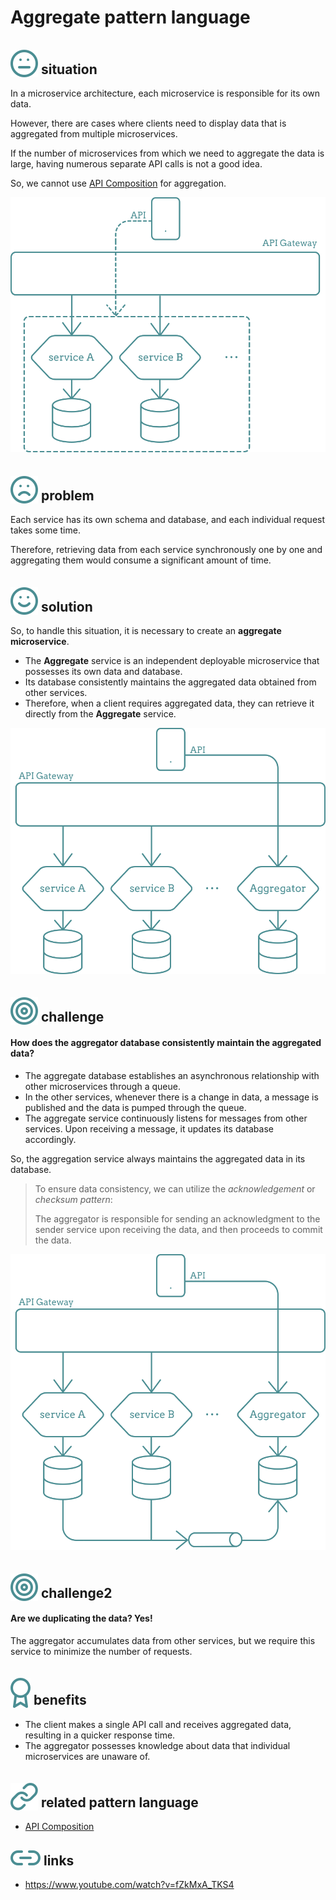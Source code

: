 # Aggregate pattern language


## <img src="../images/icons/meh.svg" style="position:relative; top:5px;" /> situation

In a microservice architecture, each microservice is responsible for its own data.

However, there are cases where clients need to display data that is aggregated from multiple microservices.

If the number of microservices from which we need to aggregate the data is large,
having numerous separate API calls is not a good idea.

So, we cannot use [API Composition](<https://github.com/Bright98/microservices-pattern-language/blob/main/quering/API-composition.md>) for aggregation.

<img src="../images/Aggregate/without-aggregator.svg" />

## <img src="../images/icons/sad.svg" style="position:relative; top:5px" /> problem


Each service has its own schema and database, and each individual request takes some time.

Therefore, retrieving data from each service synchronously one by one and aggregating them would consume a significant amount of time.

## <img src="../images/icons/happy.svg" style="position:relative; top:5px" /> solution


So, to handle this situation, it is necessary to create an **aggregate microservice**.

- The **Aggregate** service is an independent deployable microservice that possesses its own data and database.
- Its database consistently maintains the aggregated data obtained from other services.
- Therefore, when a client requires aggregated data, they can retrieve it directly from the **Aggregate** service.

<img src="../images/Aggregate/add-aggregator.svg" />

## <img src="../images/icons/dart.svg" style="position:relative; top:5px" /> challenge

#### How does the aggregator database consistently maintain the aggregated data?

- The aggregate database establishes an asynchronous relationship with other microservices through a queue.
- In the other services, whenever there is a change in data, a message is published and the data is pumped through the queue.
- The aggregate service continuously listens for messages from other services.
Upon receiving a message, it updates its database accordingly.

So, the aggregation service always maintains the aggregated data in its database.

> To ensure data consistency, we can utilize the _acknowledgement_ or _checksum pattern_:
>
> The aggregator is responsible for sending an acknowledgment to the sender service upon receiving the data,
> and then proceeds to commit the data.

<img src="../images/Aggregate/aggregator-data-pump.svg" />

## <img src="../images/icons/dart.svg" style="position:relative; top:5px" /> challenge2

#### Are we duplicating the data? Yes!
The aggregator accumulates data from other services,
but we require this service to minimize the number of requests.

## <img src="../images/icons/badge.svg" style="position:relative; top:5px" /> benefits

- The client makes a single API call and receives aggregated data, resulting in a quicker response time.
- The aggregator possesses knowledge about data that individual microservices are unaware of.

## <img src="../images/icons/link.svg" style="position:relative; top:5px" /> related pattern language

-   [API Composition](<https://github.com/Bright98/microservices-pattern-language/blob/main/quering/API-composition.md>)

## <img src="../images/icons/link2.svg" /> links

- https://www.youtube.com/watch?v=fZkMxA_TKS4
